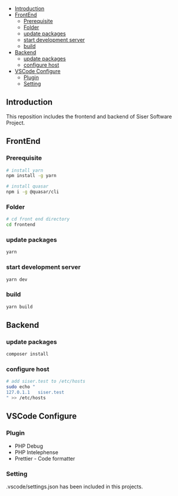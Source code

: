 - [Introduction](#introduction)
- [FrontEnd](#frontend)
  - [Prerequisite](#prerequisite)
  - [Folder](#folder)
  - [update packages](#update-packages)
  - [start development server](#start-development-server)
  - [build](#build)
- [Backend](#backend)
  - [update packages](#update-packages-1)
  - [configure host](#configure-host)
- [VSCode Configure](#vscode-configure)
  - [Plugin](#plugin)
  - [Setting](#setting)

## Introduction

This reposition includes the frontend and backend of Siser Software Project.

## FrontEnd

### Prerequisite

```bash
# install yarn
npm install -g yarn

# install quasar
npm i -g @quasar/cli

```

### Folder
```bash
# cd front end directory
cd frontend
```

### update packages
```bash
yarn
```

### start development server
```bash
yarn dev
```

### build
```bash
yarn build
```

## Backend

### update packages
```bash
composer install
```

### configure host
```bash
# add siser.test to /etc/hosts
sudo echo "
127.0.1.1   siser.test
" >> /etc/hosts
```

## VSCode Configure

### Plugin
+ PHP Debug
+ PHP Intelephense
+ Prettier - Code formatter

### Setting
.vscode/settings.json has been included in this projects.
